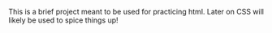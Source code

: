 This is a brief project meant to be used for practicing html.
Later on CSS will likely be used to spice things up!
